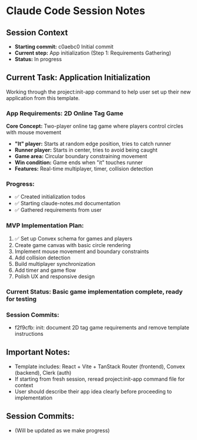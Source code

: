 # Claude Code Session Notes

## Session Context
- **Starting commit:** c0aebc0 Initial commit
- **Current step:** App initialization (Step 1: Requirements Gathering)
- **Status:** In progress

## Current Task: Application Initialization
Working through the project:init-app command to help user set up their new application from this template.

### App Requirements: 2D Online Tag Game
**Core Concept:** Two-player online tag game where players control circles with mouse movement
- **"It" player:** Starts at random edge position, tries to catch runner
- **Runner player:** Starts in center, tries to avoid being caught
- **Game area:** Circular boundary constraining movement
- **Win condition:** Game ends when "it" touches runner
- **Features:** Real-time multiplayer, timer, collision detection

### Progress:
- ✅ Created initialization todos
- ✅ Starting claude-notes.md documentation
- ✅ Gathered requirements from user

### MVP Implementation Plan:
1. ✅ Set up Convex schema for games and players  
2. Create game canvas with basic circle rendering
3. Implement mouse movement and boundary constraints
4. Add collision detection
5. Build multiplayer synchronization
6. Add timer and game flow
7. Polish UX and responsive design

### Current Status: Basic game implementation complete, ready for testing

### Session Commits:
- f2f9cfb: init: document 2D tag game requirements and remove template instructions

## Important Notes:
- Template includes: React + Vite + TanStack Router (frontend), Convex (backend), Clerk (auth)
- If starting from fresh session, reread project:init-app command file for context
- User should describe their app idea clearly before proceeding to implementation

## Session Commits:
- (Will be updated as we make progress)
